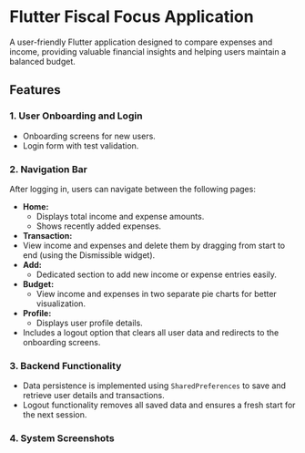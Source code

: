 # Flutter Fiscal Focus Application

A user-friendly Flutter application designed to compare expenses and income, providing valuable financial insights and helping users maintain a balanced budget.

## Features

### 1. **User Onboarding and Login**
- Onboarding screens for new users.
- Login form with test validation.

### 2. **Navigation Bar**
After logging in, users can navigate between the following pages:
- **Home:**
  - Displays total income and expense amounts.
  - Shows recently added expenses.
- **Transaction:**
- View income and expenses and delete them by dragging from start to end (using the Dismissible widget).
- **Add:**
  - Dedicated section to add new income or expense entries easily.
- **Budget:**
  - View income and expenses in two separate pie charts for better visualization.
- **Profile:**
  - Displays user profile details.
- Includes a logout option that clears all user data and redirects to the onboarding screens.

### 3. **Backend Functionality**
- Data persistence is implemented using `SharedPreferences` to save and retrieve user details and transactions.
- Logout functionality removes all saved data and ensures a fresh start for the next session.

### 4. **System Screenshots**
